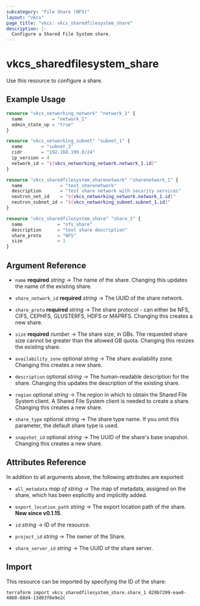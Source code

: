 ```yaml
---
subcategory: "File Share (NFS)"
layout: "vkcs"
page_title: "vkcs: vkcs_sharedfilesystem_share"
description: |-
  Configure a Shared File System share.
---
```


# vkcs_sharedfilesystem_share

Use this resource to configure a share.

## Example Usage
```terraform
resource "vkcs_networking_network" "network_1" {
  name           = "network_1"
  admin_state_up = "true"
}

resource "vkcs_networking_subnet" "subnet_1" {
  name       = "subnet_1"
  cidr       = "192.168.199.0/24"
  ip_version = 4
  network_id = "${vkcs_networking_network.network_1.id}"
}

resource "vkcs_sharedfilesystem_sharenetwork" "sharenetwork_1" {
  name              = "test_sharenetwork"
  description       = "test share network with security services"
  neutron_net_id    = "${vkcs_networking_network.network_1.id}"
  neutron_subnet_id = "${vkcs_networking_subnet.subnet_1.id}"
}

resource "vkcs_sharedfilesystem_share" "share_1" {
  name             = "nfs_share"
  description      = "test share description"
  share_proto      = "NFS"
  size             = 1
}
```

## Argument Reference
- `name` **required** *string* &rarr;  The name of the share. Changing this updates the name of the existing share.

- `share_network_id` **required** *string* &rarr;  The UUID of the share network.

- `share_proto` **required** *string* &rarr;  The share protocol - can either be NFS, CIFS, CEPHFS, GLUSTERFS, HDFS or MAPRFS. Changing this creates a new share.

- `size` **required** *number* &rarr;  The share size, in GBs. The requested share size cannot be greater than the allowed GB quota. Changing this resizes the existing share.

- `availability_zone` optional *string* &rarr;  The share availability zone. Changing this creates a new share.

- `description` optional *string* &rarr;  The human-readable description for the share. Changing this updates the description of the existing share.

- `region` optional *string* &rarr;  The region in which to obtain the Shared File System client. A Shared File System client is needed to create a share. Changing this creates a new share.

- `share_type` optional *string* &rarr;  The share type name. If you omit this parameter, the default share type is used.

- `snapshot_id` optional *string* &rarr;  The UUID of the share's base snapshot. Changing this creates a new share.


## Attributes Reference
In addition to all arguments above, the following attributes are exported:
- `all_metadata` *map of* *string* &rarr;  The map of metadata, assigned on the share, which has been explicitly and implicitly added.

- `export_location_path` *string* &rarr;  The export location path of the share.<br>**New since v0.1.15**.

- `id` *string* &rarr;  ID of the resource.

- `project_id` *string* &rarr;  The owner of the Share.

- `share_server_id` *string* &rarr;  The UUID of the share server.



## Import

This resource can be imported by specifying the ID of the share:

```shell
terraform import vkcs_sharedfilesystem_share.share_1 829b7299-eae0-4860-88d4-13d03f0e9e2c
```

